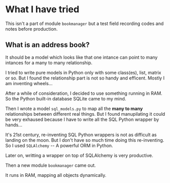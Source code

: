 What I have tried
==================

This isn't a part of module `bookmanager` but a test field recording codes and notes before production.

What is an address book?
------------------------

It should be a model which looks like that one intance can point to many intances for a many to many relationship.

I tried to write pure models in Python only with some class(es), list, matrix or so. But I found the relationship part is not so handy and efficent. Mostly I am inventing wheels... 

After a while of consideration, I decided to use something running in RAM. So the Python built-in database SQLite came to my mind. 

Then I wrote a model `sql_models.py` to map all the **many to many** relationships between different real things. But I found manupilating it could be very exhaused because I have to write all the SQL Python wrapper by hands...

It's 21st century, re-inventing SQL Python wrappers is not as difficult as landing on the moon. But I don't have so much time doing this re-inventing. So I used `SQLAlchemy` -- A powerful ORM in Python. 

Later on, writting a wrapper on top of SQLAlchemy is very productive. 

Then a new module `bookmanager` came out. 

It runs in RAM, mapping all objects dynamically.

